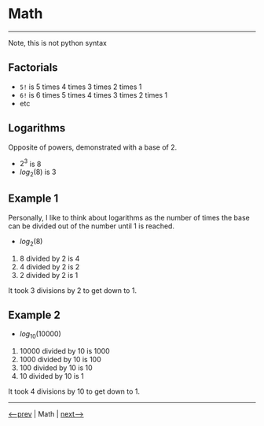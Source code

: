 # Math

---

Note, this is not python syntax

## Factorials

- `5!` is 5 times 4 times 3 times 2 times 1
- `6!` is 6 times 5 times 4 times 3 times 2 times 1
- etc

## Logarithms

Opposite of powers, demonstrated with a base of 2.

- $2^3$ is 8
- $log_{2}(8)$ is 3

## Example 1

Personally, I like to think about logarithms as the number of times the base can be divided out of the number until 1 is reached.

- $log_{2}(8)$

1. 8 divided by 2 is 4
2. 4 divided by 2 is 2
3. 2 divided by 2 is 1

It took 3 divisions by 2 to get down to 1.

## Example 2

- $log_{10}(10000)$
  
1. 10000 divided by 10 is 1000
2. 1000 divided by 10 is 100
3. 100 divided by 10 is 10
4. 10 divided by 10 is 1

It took 4 divisions by 10 to get down to 1.

---

[<--prev](./comparisons.md) | Math | [next-->](./bases.md)

